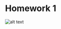 # Homework 1
![alt text](https://github.com/[Ryan-Mercadante]/[SSW-345]/blob/[branch]/image.jpg?raw=true)


